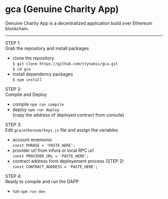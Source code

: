# gca (Genuine Charity App)
Genuine Charity App is a decentralized application build over Ethereum blockchain.

----
STEP 1:  
Grab the repository and install packages
* clone the repository  
`$ git clone https://github.com/stynamic/gca.git`  
`$ cd gca`
* install dependency packages    
`$ npm install`

STEP 2:  
Compile and Deploy
* compile `npm run compile`
* deploy `npm run deploy`  
(copy the address of deployed contract from console)

STEP 3:  
Edit `gca/ethereum/keys.js` file and assign the variables
* account mnemonic  
`const PHRASE = 'PASTE_HERE';`
* provider url from infura or local RPC url  
`const PROVIDER_URL = 'PASTE_HERE';`
* contract address from deployement process (STEP 2)  
`const CONTRACT_ADDRESS = 'PASTE_HERE';`

STEP 4:  
Ready to compile and run the DAPP
* run `npm run dev`
